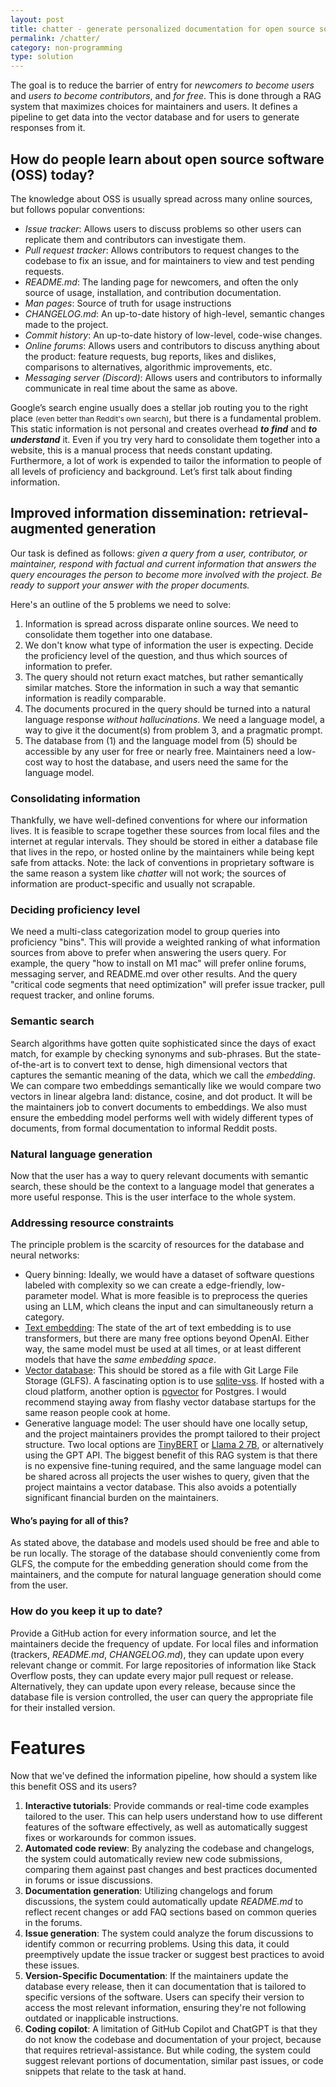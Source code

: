 ```yaml
---
layout: post
title: chatter - generate personalized documentation for open source software
permalink: /chatter/
category: non-programming
type: solution
---
```

The goal is to reduce the barrier of entry for *newcomers to become users* and *users to become contributors*, and *for free*. This is done through a RAG system that maximizes choices for maintainers and users. It defines a pipeline to get data into the vector database and for users to generate responses from it.
## How do people learn about open source software (OSS) today?
The knowledge about OSS is usually spread across many online sources, but follows popular conventions:
- *Issue tracker*: Allows users to discuss problems so other users can replicate them and contributors can investigate them.
- *Pull request tracker*: Allows contributors to request changes to the codebase to fix an issue, and for maintainers to view and test pending requests.
- *README.md*: The landing page for newcomers, and often the only source of usage, installation, and contribution documentation.
- *Man pages*: Source of truth for usage instructions
- *CHANGELOG.md*: An up-to-date history of high-level, semantic changes made to the project.
- *Commit history*: An up-to-date history of low-level, code-wise changes.
- *Online forums*: Allows users and contributors to discuss anything about the product: feature requests, bug reports, likes and dislikes, comparisons to alternatives, algorithmic improvements, etc.
- *Messaging server (Discord)*: Allows users and contributors to informally communicate in real time about the same as above.

Google’s search engine usually does a stellar job routing you to the right place <small>(even better than Reddit's own search)</small>, but there is a fundamental problem. This static information is not personal and creates overhead ***to find*** and ***to understand*** it. Even if you try very hard to consolidate them together into a website, this is a manual process that needs constant updating. Furthermore, a lot of work is expended to tailor the information to people of all levels of proficiency and background. Let’s first talk about finding information.
## Improved information dissemination: retrieval-augmented generation
Our task is defined as follows: *given a query from a user, contributor, or maintainer, respond with factual and current information that answers the query encourages the person to become more involved with the project. Be ready to support your answer with the proper documents.*

Here's an outline of the 5 problems we need to solve:
1. Information is spread across disparate online sources. We need to consolidate them together into one database.
2. We don't know what type of information the user is expecting. Decide the proficiency level of the question, and thus which sources of information to prefer.
3. The query should not return exact matches, but rather semantically similar matches. Store the information in such a way that semantic information is readily comparable.
4. The documents procured in the query should be turned into a natural language response *without hallucinations*. We need a language model, a way to give it the document(s) from problem 3, and a pragmatic prompt.
5. The database from (1) and the language model from (5) should be accessible by any user for free or nearly free. Maintainers need a low-cost way to host the database, and users need the same for the language model.
### Consolidating information
Thankfully, we have well-defined conventions for where our information lives. It is feasible to scrape together these sources from local files and the internet at regular intervals. They should be stored in either a database file that lives in the repo, or hosted online by the maintainers while being kept safe from attacks. Note: the lack of conventions in proprietary software is the same reason a system like *chatter* will not work; the sources of information are product-specific and usually not scrapable.
### Deciding proficiency level
We need a multi-class categorization model to group queries into proficiency "bins". This will provide a weighted ranking of what information sources from above to prefer when answering the users query. For example, the query "how to install on M1 mac" will prefer online forums, messaging server, and README.md over other results. And the query "critical code segments that need optimization" will prefer issue tracker, pull request tracker, and online forums. 
### Semantic search
Search algorithms have gotten quite sophisticated since the days of exact match, for example by checking synonyms and sub-phrases. But the state-of-the-art is to convert text to dense, high dimensional vectors that captures the semantic meaning of the data, which we call the _embedding_. We can compare two embeddings semantically like we would compare two vectors in linear algebra land: distance, cosine, and dot product. It will be the maintainers job to convert documents to embeddings. We also must ensure the embedding model performs well with widely different types of documents, from formal documentation to informal Reddit posts.
### Natural language generation
Now that the user has a way to query relevant documents with semantic search, these should be the context to a language model that generates a more useful response. This is the user interface to the whole system.
### Addressing resource constraints
The principle problem is the scarcity of resources for the database and neural networks:
- Query binning: Ideally, we would have a dataset of software questions labeled with complexity so we can create a edge-friendly, low-parameter model. What is more feasible is to preprocess the queries using an LLM, which cleans the input and can simultaneously return a category.
- [Text embedding](https://blog.getzep.com/text-embedding-latency-a-semi-scientific-look/): The state of the art of text embedding is to use transformers, but there are many free options beyond OpenAI. Either way, the same model must be used at all times, or at least different models that have the *same embedding space*. 
- [Vector database](https://www.analyticsvidhya.com/blog/2023/12/vector-databases-in-generative-ai-solutions/#:~:text=characteristics%20are%3A%201.-,It%20leverages%20the%20power%20of%20these%20vector%20embeddings%2C%20leading%20to,vectors%20containing%20hundreds%2Dof%2Ddimensions): This should be stored as a file with Git Large File Storage (GLFS). A fascinating option is to use [sqlite-vss](https://github.com/asg017/sqlite-vss). If hosted with a cloud platform, another option is [pgvector](https://github.com/pgvector/pgvector) for Postgres. I would recommend staying away from flashy vector database startups for the same reason people cook at home.
- Generative language model: The user should have one locally setup, and the project maintainers provides the prompt tailored to their project structure. Two local options are [TinyBERT](https://towardsdatascience.com/tinybert-1a928ba3082b) or [Llama 2 7B](https://replicate.com/blog/run-llama-locally), or alternatively using the GPT API. The biggest benefit of this RAG system is that there is no expensive fine-tuning required, and the same language model can be shared across all projects the user wishes to query, given that the project maintains a vector database. This also avoids a potentially significant financial burden on the maintainers.
#### Who’s paying for all of this?
As stated above, the database and models used should be free and able to be run locally. The storage of the database should conveniently come from GLFS, the compute for the embedding generation should come from the maintainers, and the compute for natural language generation should come from the user.
### How do you keep it up to date?
Provide a GitHub action for every information source, and let the maintainers decide the frequency of update. For local files and information (trackers, *README.md*, *CHANGELOG.md*), they can update upon every relevant change or commit. For large repositories of information like Stack Overflow posts, they can update every major pull request or release. Alternatively, they can update upon every release, because since the database file is version controlled, the user can query the appropriate file for their installed version.

# Features
Now that we've defined the information pipeline, how should a system like this benefit OSS and its users?
1. **Interactive tutorials**: Provide commands or real-time code examples tailored to the user. This can help users understand how to use different features of the software effectively, as well as automatically suggest fixes or workarounds for common issues.
2. **Automated code review**: By analyzing the codebase and changelogs, the system could automatically review new code submissions, comparing them against past changes and best practices documented in forums or issue discussions.
3. **Documentation generation**: Utilizing changelogs and forum discussions, the system could automatically update *README.md* to reflect recent changes or add FAQ sections based on common queries in the forums.
4. **Issue generation**: The system could analyze the forum discussions to identify common or recurring problems. Using this data, it could preemptively update the issue tracker or suggest best practices to avoid these issues.
5. **Version-Specific Documentation**: If the maintainers update the database every release, then it can documentation that is tailored to specific versions of the software. Users can specify their version to access the most relevant information, ensuring they're not following outdated or inapplicable instructions.
7. **Coding copilot**: A limitation of GitHub Copilot and ChatGPT is that they do not know the codebase and documentation of your project, because that requires retrieval-assistance. But while coding, the system could suggest relevant portions of documentation, similar past issues, or code snippets that relate to the task at hand.

